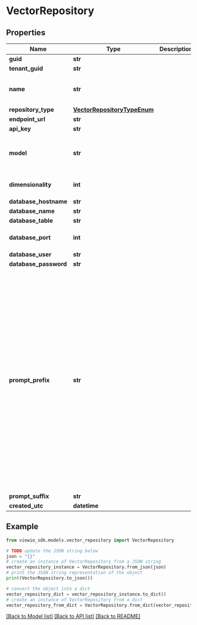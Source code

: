 # VectorRepository


## Properties

Name | Type | Description | Notes
------------ | ------------- | ------------- | -------------
**guid** | **str** |  | [optional]
**tenant_guid** | **str** |  | [optional]
**name** | **str** |  | [optional] [default to 'My vector repository']
**repository_type** | [**VectorRepositoryTypeEnum**](VectorRepositoryTypeEnum.md) |  | [optional]
**endpoint_url** | **str** |  | [optional]
**api_key** | **str** |  | [optional]
**model** | **str** |  | [optional] [default to 'all-MiniLM-L6-v2']
**dimensionality** | **int** |  | [optional] [default to 384]
**database_hostname** | **str** |  | [optional]
**database_name** | **str** |  | [optional]
**database_table** | **str** |  | [optional]
**database_port** | **int** |  | [optional] [default to 0]
**database_user** | **str** |  | [optional]
**database_password** | **str** |  | [optional]
**prompt_prefix** | **str** |  | [optional] [default to 'Use the following pieces of context to answer the question at the end. Documents are sorted by similarity to the question. If the context is not enough for you to answer the question, politely explain that you don't have relevant context. Do not try to make up an answer.']
**prompt_suffix** | **str** |  | [optional]
**created_utc** | **datetime** |  | [optional]

## Example

```python
from viewio_sdk.models.vector_repository import VectorRepository

# TODO update the JSON string below
json = "{}"
# create an instance of VectorRepository from a JSON string
vector_repository_instance = VectorRepository.from_json(json)
# print the JSON string representation of the object
print(VectorRepository.to_json())

# convert the object into a dict
vector_repository_dict = vector_repository_instance.to_dict()
# create an instance of VectorRepository from a dict
vector_repository_from_dict = VectorRepository.from_dict(vector_repository_dict)
```
[[Back to Model list]](../README.md#documentation-for-models) [[Back to API list]](../README.md#documentation-for-api-endpoints) [[Back to README]](../README.md)
